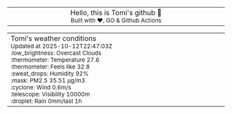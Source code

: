 
<div align="center">
<table>
<tbody>
<td align="center">
<img width="2000" height="0"><br>
Hello, this is Tomi's github 👋<br>
<sup>Built with ❤️, GO & Github Actions</sup><br>
<img width="2000" height="0">
</td>
</tbody>
</table>
</div>
<table>
<tbody>
<td align="left">
<img width="2000" height="0"><br>
Tomi's weather conditions<br>
<sup>Updated at 2025-10-12T22:47:03Z</sup><br>
<sup>:low_brightness: Overcast Clouds</sup><br>
<sup>:thermometer: Temperature 27.6 </sup><br>
<sup>:thermometer: Feels like 32.8</sup><br>
<sup>:sweat_drops: Humidity 92%</sup><br>
<sup>:mask: PM2.5 35.51 μg/m3</sup><br>
<sup>:cyclone: Wind 0.6m/s </sup><br>
<sup>:telescope: Visibility 10000m </sup><br>
<sup>:droplet: Rain 0mm/last 1h </sup><br>
<img width="2000" height="0">
</td>
<td align="left">
<img width="2000" height="0"><br>
<br>
<img width="2000" height="0">
</td>
</tbody>
</table>
</div>
    